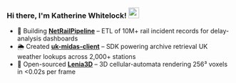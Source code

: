 
### Hi there, I'm Katherine Whitelock! <img src="https://raw.githubusercontent.com/MartinHeinz/MartinHeinz/master/wave.gif" width="24px">

- 🚄 Building [**NetRailPipeline**](…) – ETL of 10M+ rail incident records for delay-analysis dashboards  
- 🌦️ Created [**uk-midas-client**](…) – SDK powering archive retrieval UK weather lookups across 2,000+ stations  
- 🧬 Open-sourced [**Lenia3D**](…) – 3D cellular-automata rendering 256³ voxels in <0.02s per frame  
